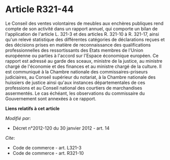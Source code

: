 # Article R321-44

Le Conseil des ventes volontaires de meubles aux enchères publiques rend compte de son activité dans un rapport annuel, qui
comporte un bilan de l'application de l'article L. 321-3 et des articles R. 321-10 à R. 321-17, ainsi qu'un relevé
statistique des différentes catégories de déclarations reçues et des décisions prises en matière de reconnaissance des
qualifications professionnelles des ressortissants des Etats membres de l'Union européenne ou parties à l'accord sur l'Espace
économique européen. Ce rapport est adressé au garde des sceaux, ministre de la justice, au ministre chargé de l'économie et
des finances et au ministre chargé de la culture. Il est communiqué à la Chambre nationale des commissaires-priseurs
judiciaires, au Conseil supérieur du notariat, à la Chambre nationale des huissiers de justice ainsi qu'aux instances
départementales de ces professions et au Conseil national des courtiers de marchandises assermentés. Le cas échéant, les
observations du commissaire du Gouvernement sont annexées à ce rapport.

**Liens relatifs à cet article**

_Modifié par_:

  - Décret n°2012-120 du 30 janvier 2012 - art. 14

_Cite_:

  - Code de commerce - art. L321-3
  - Code de commerce - art. R321-10
